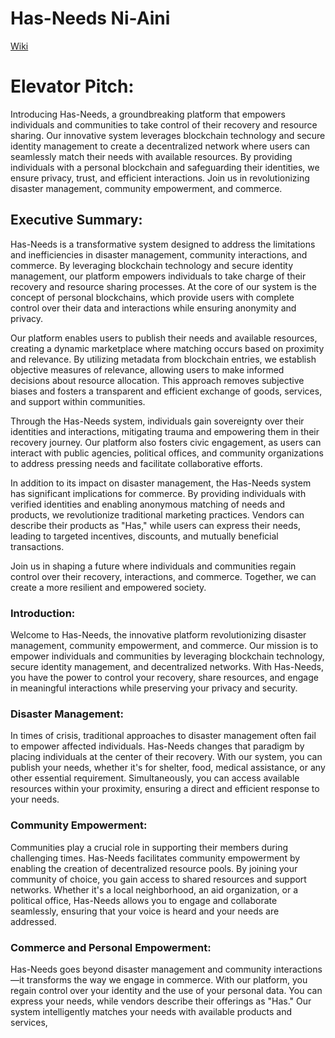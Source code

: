 # Has-Needs             Ni-Aini

[Wiki](https://github.com/Has-Needs-Ni-Aini/home/wiki)
# Elevator Pitch:
Introducing Has-Needs, a groundbreaking platform that empowers individuals and communities to take control of their recovery and resource sharing. Our innovative system leverages blockchain technology and secure identity management to create a decentralized network where users can seamlessly match their needs with available resources. By providing individuals with a personal blockchain and safeguarding their identities, we ensure privacy, trust, and efficient interactions. Join us in revolutionizing disaster management, community empowerment, and commerce.

## Executive Summary:
Has-Needs is a transformative system designed to address the limitations and inefficiencies in disaster management, community interactions, and commerce. By leveraging blockchain technology and secure identity management, our platform empowers individuals to take charge of their recovery and resource sharing processes. At the core of our system is the concept of personal blockchains, which provide users with complete control over their data and interactions while ensuring anonymity and privacy.

Our platform enables users to publish their needs and available resources, creating a dynamic marketplace where matching occurs based on proximity and relevance. By utilizing metadata from blockchain entries, we establish objective measures of relevance, allowing users to make informed decisions about resource allocation. This approach removes subjective biases and fosters a transparent and efficient exchange of goods, services, and support within communities.

Through the Has-Needs system, individuals gain sovereignty over their identities and interactions, mitigating trauma and empowering them in their recovery journey. Our platform also fosters civic engagement, as users can interact with public agencies, political offices, and community organizations to address pressing needs and facilitate collaborative efforts.

In addition to its impact on disaster management, the Has-Needs system has significant implications for commerce. By providing individuals with verified identities and enabling anonymous matching of needs and products, we revolutionize traditional marketing practices. Vendors can describe their products as "Has," while users can express their needs, leading to targeted incentives, discounts, and mutually beneficial transactions.

Join us in shaping a future where individuals and communities regain control over their recovery, interactions, and commerce. Together, we can create a more resilient and empowered society.

### Introduction:
Welcome to Has-Needs, the innovative platform revolutionizing disaster management, community empowerment, and commerce. Our mission is to empower individuals and communities by leveraging blockchain technology, secure identity management, and decentralized networks. With Has-Needs, you have the power to control your recovery, share resources, and engage in meaningful interactions while preserving your privacy and security.

### Disaster Management:
In times of crisis, traditional approaches to disaster management often fail to empower affected individuals. Has-Needs changes that paradigm by placing individuals at the center of their recovery. With our system, you can publish your needs, whether it's for shelter, food, medical assistance, or any other essential requirement. Simultaneously, you can access available resources within your proximity, ensuring a direct and efficient response to your needs.

### Community Empowerment:
Communities play a crucial role in supporting their members during challenging times. Has-Needs facilitates community empowerment by enabling the creation of decentralized resource pools. By joining your community of choice, you gain access to shared resources and support networks. Whether it's a local neighborhood, an aid organization, or a political office, Has-Needs allows you to engage and collaborate seamlessly, ensuring that your voice is heard and your needs are addressed.

### Commerce and Personal Empowerment:
Has-Needs goes beyond disaster management and community interactions—it transforms the way we engage in commerce. With our platform, you regain control over your identity and the use of your personal data. You can express your needs, while vendors describe their offerings as "Has." Our system intelligently matches your needs with available products and services,
